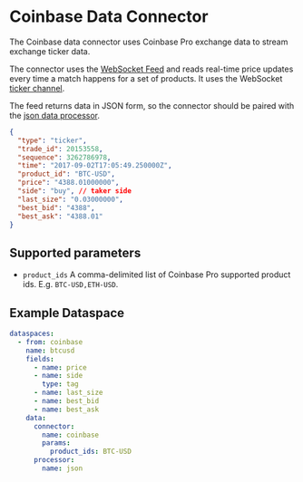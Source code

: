 # Coinbase Data Connector

The Coinbase data connector uses Coinbase Pro exchange data to stream exchange ticker data.

The connector uses the [WebSocket Feed](https://docs.cloud.coinbase.com/exchange/docs/overview) and reads real-time price updates every time a match happens for a set of products. It uses the WebSocket [ticker channel](https://docs.cloud.coinbase.com/exchange/docs/channels#the-ticker-channel).

The feed returns data in JSON form, so the connector should be paired with the [json data processor](../../dataprocessors/json/README.md).

```json
{
  "type": "ticker",
  "trade_id": 20153558,
  "sequence": 3262786978,
  "time": "2017-09-02T17:05:49.250000Z",
  "product_id": "BTC-USD",
  "price": "4388.01000000",
  "side": "buy", // taker side
  "last_size": "0.03000000",
  "best_bid": "4388",
  "best_ask": "4388.01"
}
```

## Supported parameters

- `product_ids` A comma-delimited list of Coinbase Pro supported product ids. E.g. `BTC-USD,ETH-USD`.

## Example Dataspace

```yaml
dataspaces:
  - from: coinbase
    name: btcusd
    fields:
      - name: price
      - name: side
        type: tag
      - name: last_size
      - name: best_bid
      - name: best_ask
    data:
      connector:
        name: coinbase
        params:
          product_ids: BTC-USD
      processor:
        name: json
```
